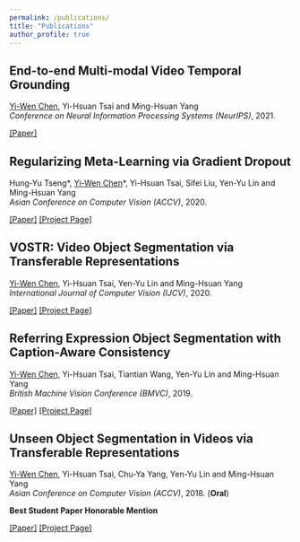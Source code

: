 ```yaml
---
permalink: /publications/
title: "Publications"
author_profile: true
---
```


## End-to-end Multi-modal Video Temporal Grounding
<ins>Yi-Wen Chen</ins>, Yi-Hsuan Tsai and Ming-Hsuan Yang <br />
*Conference on Neural Information Processing Systems (NeurIPS)*, 2021.

[[Paper]](https://arxiv.org/abs/2107.05624)

## Regularizing Meta-Learning via Gradient Dropout
Hung-Yu Tseng\*, <ins>Yi-Wen Chen</ins>\*, Yi-Hsuan Tsai, Sifei Liu, Yen-Yu Lin and Ming-Hsuan Yang <br />
*Asian Conference on Computer Vision (ACCV)*, 2020.

[[Paper]](https://arxiv.org/abs/2004.05859)
[[Project Page]](https://github.com/hytseng0509/DropGrad)

## VOSTR: Video Object Segmentation via Transferable Representations
<ins>Yi-Wen Chen</ins>, Yi-Hsuan Tsai, Yen-Yu Lin and Ming-Hsuan Yang <br />
*International Journal of Computer Vision (IJCV)*, 2020.

[[Paper]](https://wenz116.github.io/files/IJCV20_VOSTR.pdf)
[[Project Page]](https://github.com/wenz116/TransferSeg)

## Referring Expression Object Segmentation with Caption-Aware Consistency
<ins>Yi-Wen Chen</ins>, Yi-Hsuan Tsai, Tiantian Wang, Yen-Yu Lin and Ming-Hsuan Yang <br />
*British Machine Vision Conference (BMVC)*, 2019.

[[Paper]](https://arxiv.org/abs/1910.04748)
[[Project Page]](https://github.com/wenz116/lang2seg)

## Unseen Object Segmentation in Videos via Transferable Representations
<ins>Yi-Wen Chen</ins>, Yi-Hsuan Tsai, Chu-Ya Yang, Yen-Yu Lin and Ming-Hsuan Yang <br />
*Asian Conference on Computer Vision (ACCV)*, 2018. (**Oral**)

**Best Student Paper Honorable Mention**

[[Paper]](https://arxiv.org/abs/1901.02444)
[[Project Page]](https://github.com/wenz116/TransferSeg)
